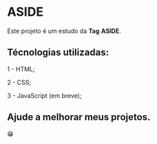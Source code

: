 # ASIDE

Este projeto é um estudo da <strong>Tag</strong> <strong>ASIDE</strong>.

## Técnologias utilizadas:

1 - HTML;

2 - CSS;

3 - JavaScript (em breve);

## Ajude a melhorar meus projetos.
😁